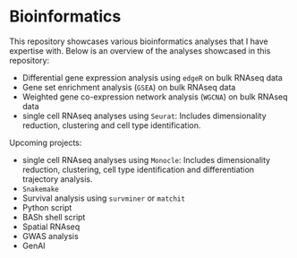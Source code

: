 # Bioinformatics
This repository showcases various bioinformatics analyses that I have expertise with. Below is an overview of the analyses showcased in this repository:

* Differential gene expression analysis using `edgeR` on bulk RNAseq data
* Gene set enrichment analysis (`GSEA`) on bulk RNAseq data
* Weighted gene co-expression network analysis (`WGCNA`) on bulk RNAseq data
* single cell RNAseq analyses using `Seurat`: Includes dimensionality reduction, clustering and cell type identification.

Upcoming projects:
* single cell RNAseq analyses using `Monocle`: Includes dimensionality reduction, clustering, cell type identification and differentiation trajectory analysis.
* `Snakemake`
* Survival analysis using `survminer` or `matchit`
* Python script
* BASh shell script
* Spatial RNAseq
* GWAS analysis
* GenAI

